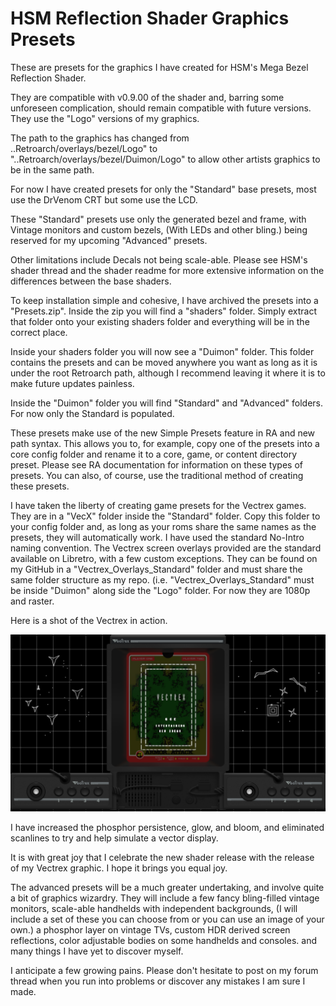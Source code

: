
# HSM Reflection Shader Graphics Presets

These are presets for the graphics I have created for HSM's Mega Bezel Reflection Shader.

They are compatible with v0.9.00 of the shader and, barring some unforeseen complication, should remain compatible with future versions. They use the "Logo" versions of my graphics.

The path to the graphics has changed from ..Retroarch/overlays/bezel/Logo" to "..Retroarch/overlays/bezel/Duimon/Logo" to allow other artists graphics to be in the same path.

For now I have created presets for only the "Standard" base presets, most use the DrVenom CRT but some use the LCD.

These "Standard" presets use only the generated bezel and frame, with Vintage monitors and custom bezels, (With LEDs and other bling.) being reserved for my upcoming "Advanced" presets.

Other limitations include Decals not being scale-able. Please see HSM's shader thread and the shader readme for more extensive information on the differences between the base shaders.

To keep installation simple and cohesive, I have archived the presets into a "Presets.zip". Inside the zip you will find a "shaders" folder. Simply extract that folder onto your existing shaders folder and everything will be in the correct place.

Inside your shaders folder you will now see a "Duimon" folder. This folder contains the presets and can be moved anywhere you want as long as it is under the root Retroarch path, although I recommend leaving it where it is to make future updates painless.

Inside the "Duimon" folder you will find "Standard" and "Advanced" folders. For now only the Standard is populated.

These presets make use of the new Simple Presets feature in RA and new path syntax. This allows you to, for example, copy one of the presets into a core config folder and rename it to a core, game, or content directory preset. Please see RA documentation for information on these types of presets. You can also, of course, use the traditional method of creating these presets.

I have taken the liberty of creating game presets for the Vectrex games. They are in a "VecX" folder inside the "Standard" folder. Copy this folder to your config folder and, as long as your roms share the same names as the presets, they will automatically work. I have used the standard No-Intro naming convention. The Vectrex screen overlays provided are the standard available on Libretro, with a few custom exceptions. They can be found on my GitHub in a "Vectrex_Overlays_Standard" folder and must share the same folder structure as my repo. (i.e. "Vectrex_Overlays_Standard" must be inside "Duimon" along side the "Logo" folder. For now they are 1080p and raster.

Here is a shot of the Vectrex in action.

![](images/Armor..Attack%20(World)-210405-164644.png)

I have increased the phosphor persistence, glow, and bloom, and eliminated scanlines to try and help simulate a vector display.

It is with great joy that I celebrate the new shader release with the release of my Vectrex graphic. I hope it brings you equal joy.


The advanced presets will be a much greater undertaking, and involve quite a bit of graphics wizardry. They will include a few fancy bling-filled vintage monitors, scale-able handhelds with independent backgrounds, (I will include a set of these you can choose from or you can use an image of your own.) a phosphor layer on vintage TVs, custom HDR derived screen reflections, color adjustable bodies on some handhelds and consoles. and many things I have yet to discover myself.

I anticipate a few growing pains. Please don't hesitate to post on my forum thread when you run into problems or discover any mistakes I am sure I made.


